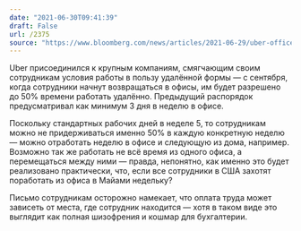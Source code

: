 ```yaml
---
date: "2021-06-30T09:41:39"
draft: False
url: /2375
source: "https://www.bloomberg.com/news/articles/2021-06-29/uber-office-plan-will-require-employees-back-half-time"
---
```


Uber присоединился к крупным компаниям, смягчающим своим сотрудникам условия работы в пользу удалённой формы — с сентября, когда сотрудники начнут возвращаться в офисы, им будет разрешено до 50% времени работать удалённо. Предыдущий распорядок предусматривал как минимум 3 дня в неделю в офисе.

Поскольку стандартных рабочих дней в неделе 5, то сотрудникам можно не придерживаться именно 50% в каждую конкретную неделю — можно отработать неделю в офисе и следующую из дома, например. Возможно так же работать не всё время из одного офиса, а перемещаться между ними — правда, непонятно, как именно это будет реализовано практически, что, если все сотрудники в США захотят поработать из офиса в Майами недельку?

Письмо сотрудникам осторожно намекает, что оплата труда может зависеть от места, где сотрудник находится — хотя в таком виде это выглядит как полная шизофрения и кошмар для бухгалтерии.
